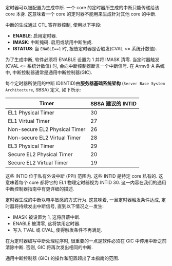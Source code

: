 
定时器可以被配置为生成中断. 一个 core 的定时器所生成的中断只能传递给该 core 本身. 这意味着一个 core 的定时器不能用来生成针对其他 core 的中断.

中断的生成通过 CTL 寄存器控制, 使用以下字段:

- **ENABLE**: 启用定时器.
- **IMASK**: 中断掩码. 启用或禁用中断生成.
- **ISTATUS**: 当 `ENABLE==1` 时, 报告定时器是否触发(CVAL <= 系统计数值).

为了生成中断, 软件必须将 ENABLE 设置为 1 并将 IMASK 清零. 当定时器触发 (CVAL <= 系统计数值) 时, 会向中断控制器断言一个中断信号. 在 Armv8-A 系统中, 中断控制器通常是通用中断控制器(GIC).

每个定时器所使用的中断 ID(INTID)由**服务器基础系统架构** (`Server Base System Architecture`, SBSA) 定义, 如下所示:

Timer | SBSA 建议的 INTID
---------|----------
 EL1 Physical Timer | 30
 EL1 Virtual Timer | 27
 Non-secure EL2 Physical Timer | 26
 Non-secure EL2 Virtual Timer | 28
 EL3 Physical Timer | 29
 Secure EL2 Physical Timer | 20
 Secure EL2 Virtual Timer | 19

这些 INTID 位于私有外设中断 (PPI) 范围内. 这些 INTID 是特定 core 私有的. 这意味着每个 core 都将它的 EL1 物理定时器视为 INTID 30. 这一内容在我们的通用中断控制器指南中有更详细的描述.

定时器生成的中断以电平敏感的方式行为. 这意味着, 一旦定时器触发条件达成, 定时器将持续发出中断信号, 直到以下情况之一发生:

- IMASK 被设置为 1, 这将屏蔽中断.
- ENABLE 被清零, 这将禁用定时器.
- 写入 TVAL 或 CVAL, 使得触发条件不再满足.

在为定时器编写中断处理程序时, 很重要的一点是软件必须在 GIC 中停用中断之前清除中断. 否则, GIC 将再次发出相同的中断.

通用中断控制器 (GIC) 的操作和配置超出了本指南的范围.
